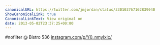 ```yaml
---
canonicalURL: https://twitter.com/jmjordan/status/330103767162839040
ShowCanonicalLink: true
CanonicalLinkText: View original on
date: 2013-05-02T23:37:25+00:00
---
```

#nofilter @ Bistro 536 [instagram.com/p/Y0_nmyIxIc/](http://instagram.com/p/Y0_nmyIxIc/)